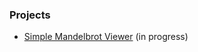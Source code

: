 ### Projects ###

- [Simple Mandelbrot Viewer](https://carlbateman.github.io/WebGL/projects/Mandelbrot/Mandelbrot.html) (in progress)
